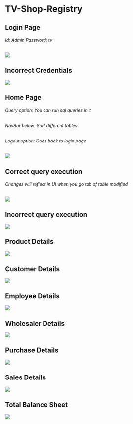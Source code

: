 # TV-Shop-Registry
## Login Page
###### Id: Admin Password: tv

![](/images/loginPage.JPG)

## Incorrect Credentials

![](/images/incorrectCreds.JPG)

## Home Page
###### Query option: You can run sql queries in it
###### NavBar below: Surf different tables
###### Logout option: Goes back to login page

![](/images/queryMenu.JPG)

## Correct query execution

###### Changes will reflect in UI when you go tab of table modified

![](/images/queryExec.jpg)

## Incorrect query execution

![](/images/incorrectQuery.JPG)

## Product Details

![](/images/productDetails.JPG)

## Customer Details

![](/images/customerDetails.JPG)

## Employee Details

![](/images/employeeDetails.JPG)

## Wholesaler Details

![](/images/wholesalerDetails.JPG)

## Purchase Details

![](/images/purchaseDetails.JPG)

## Sales Details

![](/images/salesDetails.JPG)

## Total Balance Sheet

![](/images/totalBalance.JPG)
